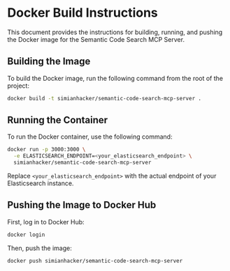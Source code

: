 # Docker Build Instructions

This document provides the instructions for building, running, and pushing the Docker image for the Semantic Code Search MCP Server.

## Building the Image

To build the Docker image, run the following command from the root of the project:

```bash
docker build -t simianhacker/semantic-code-search-mcp-server .
```

## Running the Container

To run the Docker container, use the following command:

```bash
docker run -p 3000:3000 \
  -e ELASTICSEARCH_ENDPOINT=<your_elasticsearch_endpoint> \
  simianhacker/semantic-code-search-mcp-server
```

Replace `<your_elasticsearch_endpoint>` with the actual endpoint of your Elasticsearch instance.

## Pushing the Image to Docker Hub

First, log in to Docker Hub:

```bash
docker login
```

Then, push the image:

```bash
docker push simianhacker/semantic-code-search-mcp-server
```
